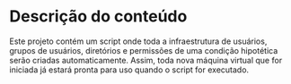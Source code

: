 # Descrição do conteúdo

Este projeto contém um script onde toda a infraestrutura de usuários, grupos de usuários, diretórios e permissões de uma condição hipotética serão criadas automaticamente. Assim, toda nova máquina virtual que for iniciada já estará pronta para uso quando o script for executado.
